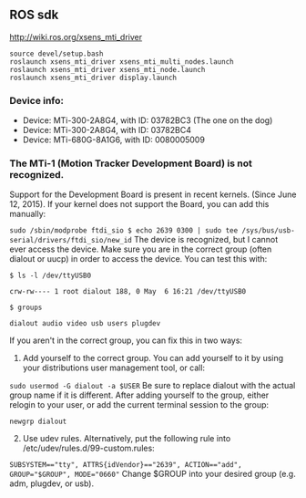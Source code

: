 ## ROS sdk
http://wiki.ros.org/xsens_mti_driver
```
source devel/setup.bash
roslaunch xsens_mti_driver xsens_mti_multi_nodes.launch
roslaunch xsens_mti_driver xsens_mti_node.launch
roslaunch xsens_mti_driver display.launch
```

### Device info:
- Device: MTi-300-2A8G4, with ID: 03782BC3 (The one on the dog)
- Device: MTi-300-2A8G4, with ID: 03782BC4
- Device: MTi-680G-8A1G6, with ID: 0080005009


### The MTi-1 (Motion Tracker Development Board) is not recognized.
Support for the Development Board is present in recent kernels. (Since June 12, 2015). If your kernel does not support the Board, you can add this manually:


`sudo /sbin/modprobe ftdi_sio $ echo 2639 0300 | sudo tee /sys/bus/usb-serial/drivers/ftdi_sio/new_id`
The device is recognized, but I cannot ever access the device.
Make sure you are in the correct group (often dialout or uucp) in order to access the device. You can test this with:

```
$ ls -l /dev/ttyUSB0

crw-rw---- 1 root dialout 188, 0 May  6 16:21 /dev/ttyUSB0

$ groups

dialout audio video usb users plugdev
```
If you aren't in the correct group, you can fix this in two ways:

1) Add yourself to the correct group. You can add yourself to it by using your distributions user management tool, or call:

`sudo usermod -G dialout -a $USER`
Be sure to replace dialout with the actual group name if it is different. After adding yourself to the group, either relogin to your user, or add the current terminal session to the group:

`newgrp dialout`

2) Use udev rules. Alternatively, put the following rule into /etc/udev/rules.d/99-custom.rules:

`SUBSYSTEM=="tty", ATTRS{idVendor}=="2639", ACTION=="add", GROUP="$GROUP", MODE="0660"`
Change $GROUP into your desired group (e.g. adm, plugdev, or usb).
